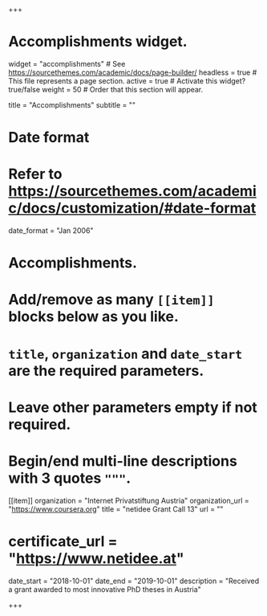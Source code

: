 +++
# Accomplishments widget.
widget = "accomplishments"  # See https://sourcethemes.com/academic/docs/page-builder/
headless = true  # This file represents a page section.
active = true  # Activate this widget? true/false
weight = 50  # Order that this section will appear.

title = "Accomplish&shy;ments"
subtitle = ""

# Date format
#   Refer to https://sourcethemes.com/academic/docs/customization/#date-format
date_format = "Jan 2006"

# Accomplishments.
#   Add/remove as many `[[item]]` blocks below as you like.
#   `title`, `organization` and `date_start` are the required parameters.
#   Leave other parameters empty if not required.
#   Begin/end multi-line descriptions with 3 quotes `"""`.

[[item]]
  organization = "Internet Privatstiftung Austria"
  organization_url = "https://www.coursera.org"
  title = "netidee Grant Call 13"
  url = ""
  # certificate_url = "https://www.netidee.at"
  date_start = "2018-10-01"
  date_end = "2019-10-01"
  description = "Received a grant awarded to most innovative PhD theses in Austria"

+++
